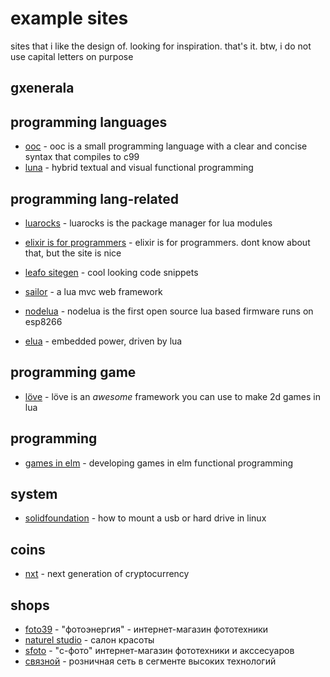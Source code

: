 # example sites

sites that i like the design of. looking for inspiration. that's it. btw, i do not use capital letters on purpose

## gxenerala

## programming languages

* [ooc](https://ooc-lang.org/) - ooc is a small programming language with a clear and concise syntax that compiles to c99
* [luna](https://www.luna-lang.org/) - hybrid textual and visual functional programming

## programming lang-related

* [luarocks](https://luarocks.org/) - luarocks is the package manager for lua modules

* [elixir is for programmers](https://www.pluralsight.com/blog/software-development/elixir-is-for-programmers) - elixir is for programmers. dont know about that, but the site is nice

* [leafo sitegen](http://leafo.net/sitegen/) - cool looking code snippets

* [sailor](http://sailorproject.org/) - a lua mvc web framework

* [nodelua](https://nodelua.org/) - nodelua is the first open source lua based firmware runs on esp8266

* [elua](http://www.eluaproject.net/) - embedded power, driven by lua

## programming game

* [löve](https://love2d.org/) - löve is an *awesome* framework you can use to make 2d games in lua

## programming

* [games in elm](http://gelatindesign.co.uk/developing-games-in-elm/functional-programming) - developing games in elm functional programming

## system

* [solidfoundation](https://solidfoundationwebdev.com/blog/posts/how-to-mount-a-usb-or-hard-drive-in-linux) - how to mount a usb or hard drive in linux

## coins

* [nxt](http://www.nxtcrypto.org/) - next generation of cryptocurrency

## shops

* [foto39](https://foto39.ru/) - "фотоэнергия" - интернет-магазин фототехники
* [naturel studio](http://www.naturel-studio.ru/) - салон красоты
* [sfoto](http://sfoto.ru/) - "с-фото" интернет-магазин фототехники и акссесуаров
* [связной](https://www.svyaznoy.ru/) - розничная сеть в сегменте высоких технологий
